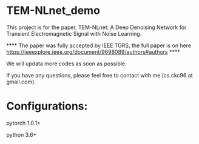 # TEM-NLnet_demo
This project is for the paper, TEM-NLnet: A Deep Denoising Network for Transient Electromagnetic Signal with Noise Learning.

**** The paper was fully accepted by IEEE TGRS, the full paper is on here https://ieeexplore.ieee.org/document/9698089/authors#authors ****

We will updata more codes as soon as possible. 

If you have any questions, please feel free to contact with me (cs.ckc96 at gmail.com).

# Configurations:

pytorch 1.0.1+

python 3.6+
